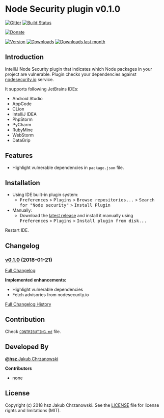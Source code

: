 Node Security plugin v0.1.0
===========================

[![Gitter][badge-gitter-img]][badge-gitter] [![Build Status][badge-travis-img]][badge-travis]

[![Donate][badge-paypal-img]][badge-paypal]

[![Version](http://phpstorm.espend.de/badge/7495/version)][plugin-website]
[![Downloads](http://phpstorm.espend.de/badge/7495/downloads)][plugin-website]
[![Downloads last month](http://phpstorm.espend.de/badge/7495/last-month)][plugin-website]

Introduction
------------

IntelliJ Node Security plugin that indicates which Node packages in your project are vulnerable.
Plugin checks your dependencies against [nodesecurity.io](nodesecurity-io) service.

It supports following JetBrains IDEs:

- Android Studio
- AppCode
- CLion
- IntelliJ IDEA
- PhpStorm
- PyCharm
- RubyMine
- WebStorm
- DataGrip


Features
--------

- Highlight vulnerable dependencies in `package.json` file.


Installation
------------

- Using IDE built-in plugin system:
  - <kbd>Preferences</kbd> > <kbd>Plugins</kbd> > <kbd>Browse repositories...</kbd> > <kbd>Search for "Node security"</kbd> > <kbd>Install Plugin</kbd>
- Manually:
  - Download the [latest release][latest-release] and install it manually using <kbd>Preferences</kbd> > <kbd>Plugins</kbd> > <kbd>Install plugin from disk...</kbd>
  
Restart IDE.


Changelog
---------

### [v0.1.0](https://github.com/hsz/idea-nodesecurity/tree/v0.1.0) (2018-01-21)

[Full Changelog](https://github.com/hsz/idea-nodesecurity/compare/v0.1.0)

**Implemented enhancements:**

- Highlight vulnerable dependencies
- Fetch advisories from nodesecurity.io

[Full Changelog History](./CHANGELOG.md)


Contribution
------------

Check [`CONTRIBUTING.md`](./CONTRIBUTING.md) file.


Developed By
------------

[**@hsz** Jakub Chrzanowski][hsz]


**Contributors**

- none


License
-------

Copyright (c) 2018 hsz Jakub Chrzanowski. See the [LICENSE](./LICENSE) file for license rights and limitations (MIT).

    
[hsz]:                    http://hsz.mobi
[plugin-website]:         https://plugins.jetbrains.com/plugin/7495
[latest-release]:         https://github.com/hsz/idea-nodesecurity/releases/latest
[nodesecurity-io]:        https://nodesecurity.io

[badge-gitter-img]:       https://badges.gitter.im/hsz/idea-nodesecurity.svg
[badge-gitter]:           https://gitter.im/hsz/idea-nodesecurity
[badge-travis-img]:       https://travis-ci.org/hsz/idea-nodesecurity.svg?branch=master
[badge-travis]:           https://travis-ci.org/hsz/idea-nodesecurity
[badge-coveralls-img]:    https://coveralls.io/repos/github/hsz/idea-nodesecurity/badge.svg?branch=master
[badge-coveralls]:        https://coveralls.io/github/hsz/idea-nodesecurity?branch=master
[badge-paypal-img]:       https://img.shields.io/badge/donate-paypal-yellow.svg
[badge-paypal]:           https://www.paypal.me/hsz
